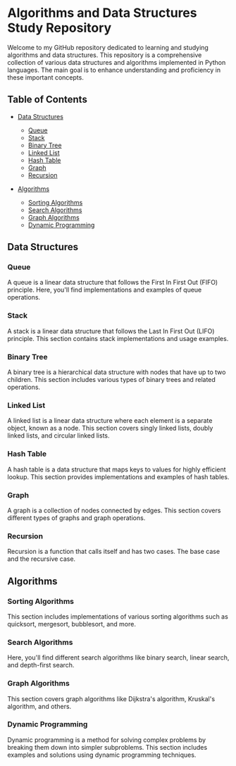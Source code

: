 # Algorithms and Data Structures Study Repository

Welcome to my GitHub repository dedicated to learning and studying algorithms and data structures. This repository is a comprehensive collection of various data structures and algorithms implemented in Python languages. The main goal is to enhance understanding and proficiency in these important concepts.

## Table of Contents

- [Data Structures](#data-structures)
  - [Queue](#queue)
  - [Stack](#stack)
  - [Binary Tree](#binary-tree)
  - [Linked List](#linked-list)
  - [Hash Table](#hash-table)
  - [Graph](#graph)
  - [Recursion](#recursion)
  
- [Algorithms](#algorithms)
  - [Sorting Algorithms](#sorting-algorithms)
  - [Search Algorithms](#search-algorithms)
  - [Graph Algorithms](#graph-algorithms)
  - [Dynamic Programming](#dynamic-programming)


## Data Structures

### Queue
A queue is a linear data structure that follows the First In First Out (FIFO) principle. Here, you'll find implementations and examples of queue operations.

### Stack
A stack is a linear data structure that follows the Last In First Out (LIFO) principle. This section contains stack implementations and usage examples.

### Binary Tree
A binary tree is a hierarchical data structure with nodes that have up to two children. This section includes various types of binary trees and related operations.

### Linked List
A linked list is a linear data structure where each element is a separate object, known as a node. This section covers singly linked lists, doubly linked lists, and circular linked lists.

### Hash Table
A hash table is a data structure that maps keys to values for highly efficient lookup. This section provides implementations and examples of hash tables.

### Graph
A graph is a collection of nodes connected by edges. This section covers different types of graphs and graph operations.

### Recursion
Recursion is a function that calls itself and has two cases. The base case and the recursive case.

## Algorithms

### Sorting Algorithms
This section includes implementations of various sorting algorithms such as quicksort, mergesort, bubblesort, and more.

### Search Algorithms
Here, you'll find different search algorithms like binary search, linear search, and depth-first search.

### Graph Algorithms
This section covers graph algorithms like Dijkstra's algorithm, Kruskal's algorithm, and others.

### Dynamic Programming
Dynamic programming is a method for solving complex problems by breaking them down into simpler subproblems. This section includes examples and solutions using dynamic programming techniques.
